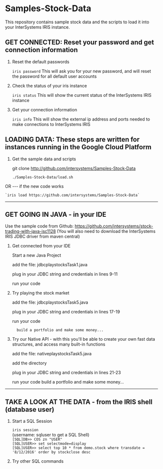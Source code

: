 # Samples-Stock-Data
This repository contains sample stock data and the scripts to load it into your InterSystems IRIS instance.

## GET CONNECTED: Reset your password and get connection information

1) Reset the default passwords

	`iris password`
		This will ask you for your new password, and will reset the password for all default user accounts

2) Check the status of your iris instance

	`iris status`
		This will show the current status of the InterSystems IRIS instance
		
3) Get your connection information

	`iris info`
		This will show the external ip address and ports needed to make connections to InterSystems IRIS

## LOADING DATA: These steps are written for instances running in the Google Cloud Platform

1) Get the sample data and scripts
	
	git clone http://github.com/intersystems/Samples-Stock-Data
		
	
	`./Samples-Stock-Data/load.sh`
	
OR --- if the new code works

	`iris load https://github.com/intersystems/Samples-Stock-Data`
	
              
---
## GET GOING IN JAVA - in your IDE

Use the sample code from Github: https://github.com/intersystems/stock-trading-with-java-isc1128
(You will also need to download the InterSystems IRIS JDBC driver from maven central)

1) Get connected from your IDE

     Start a new Java Project 
     
     add the file: jdbcplaystocksTask1.java
     
     plug in your JDBC string and credentials in lines 9-11
     
     run your code
     
 2) Try playing the stock market
 
     add the file: jdbcplaystocksTask5.java
     
     plug in your JDBC string and credentials in lines 17-19
     
     run your code
     
          build a portfolio and make some money...
     
 3) Try our Native API - with this you'll be able to create your own fast data structures, and access many built-in functions
 
     add the file: nativeplaystocksTask5.java
     
     add the directory
     
     plug in your JDBC string and credentials in lines 21-23
     
     run your code
          build a portfolio and make some money...
 
---
## TAKE A LOOK AT THE DATA - from the IRIS shell (database user)
 
1) Start a SQL Session  

	`iris session`  
	(username: sqluser to get a SQL Shell)  
	`[SQL]DB>> COS zn "USER"`  
	`[SQL]USER>> set selectmode=display`  
	 `[SQL]USER>> select top 10 * from demo.stock where transdate = '8/12/2016' order by stockclose desc`  
		
2) Try other SQL commands
